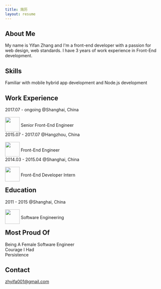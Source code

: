 ```yaml
---
title: 简历
layout: resume
---
```


## About Me
My name is Yifan Zhang and I'm a front-end developer with a passion for web design, web standards. I have 3 years of work experience in Front-End development.

## Skills
Familiar with mobile hybrid app development and
Node.js development

## Work Experience
2017.07  - ongoing @Shanghai, China
<br><img src='https://upload.wikimedia.org/wikipedia/en/thumb/3/30/Ant_Financial_logo.png/220px-Ant_Financial_logo.png' style='height: 3rem;position: relative;top: 1rem;'/> Senior Front-End Engineer

2015.07  - 2017.07 @Hangzhou, China
<br><img src='https://upload.wikimedia.org/wikipedia/en/thumb/3/30/Ant_Financial_logo.png/220px-Ant_Financial_logo.png' style='height: 3rem;position: relative;top: 1rem;'/>  Front-End Engineer

2014.03 - 2015.04  @Shanghai, China
<br><img src='http://s.baixing.net/d/refashion-cities/images/logo2x.png' style='height: 3rem;position: relative;top: 1rem;'/> Front-End Developer Intern

## Education
2011 - 2015 @Shanghai, China
<br><img src='https://upload.wikimedia.org/wikipedia/en/thumb/2/2a/East_China_Normal_University_logo.svg/300px-East_China_Normal_University_logo.svg.png' style='height: 3rem;position: relative;top: 1rem;'/> Software Engineering

## Most Proud Of
Being A Female Software Engineer<br>
Courage I Had<br>
Persistence

## Contact
zhyifa001@gmail.com
